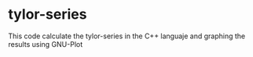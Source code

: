 # tylor-series

This code calculate the tylor-series in the C++ languaje and graphing the results using GNU-Plot
